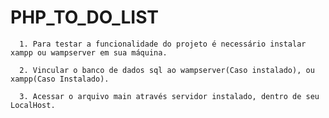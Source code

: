 # PHP_TO_DO_LIST

      1. Para testar a funcionalidade do projeto é necessário instalar xampp ou wampserver em sua máquina.
      
      2. Vincular o banco de dados sql ao wampserver(Caso instalado), ou xampp(Caso Instalado).
      
      3. Acessar o arquivo main através servidor instalado, dentro de seu LocalHost.
